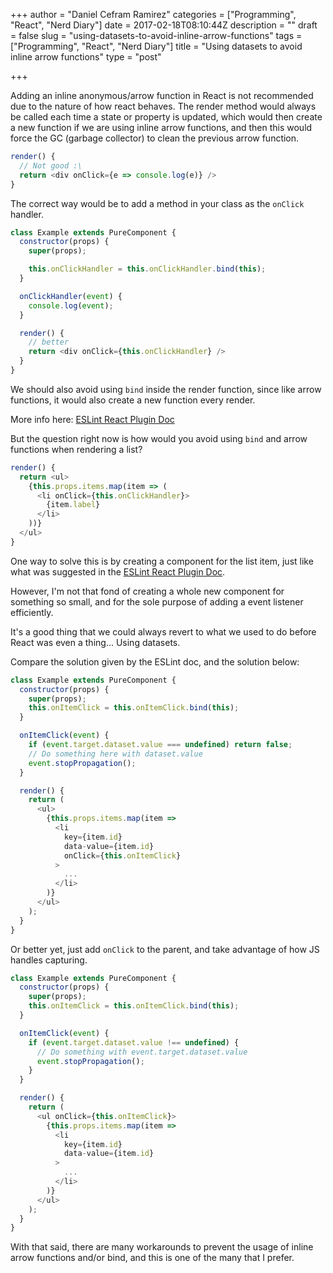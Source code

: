 +++
author = "Daniel Cefram Ramirez"
categories = ["Programming", "React", "Nerd Diary"]
date = 2017-02-18T08:10:44Z
description = ""
draft = false
slug = "using-datasets-to-avoid-inline-arrow-functions"
tags = ["Programming", "React", "Nerd Diary"]
title = "Using datasets to avoid inline arrow functions"
type = "post"

+++

Adding an inline anonymous/arrow function in React is not recommended due to the nature of how react behaves. The render method would always be called each time a state or property is updated, which would then create a new function if we are using inline arrow functions, and then this would force the GC (garbage collector) to clean the previous arrow function.

```javascript
render() {
  // Not good :\
  return <div onClick={e => console.log(e)} />
}
```

The correct way would be to add a method in your class as the `onClick` handler.

```javascript
class Example extends PureComponent {
  constructor(props) {
    super(props);

    this.onClickHandler = this.onClickHandler.bind(this);
  }

  onClickHandler(event) {
    console.log(event);
  }

  render() {
    // better
    return <div onClick={this.onClickHandler} />
  }
}
```

We should also avoid using `bind` inside the render function, since like arrow functions, it would also create a new function every render.

More info here: [ESLint React Plugin Doc](https://github.com/yannickcr/eslint-plugin-react/blob/master/docs/rules/jsx-no-bind.md)

But the question right now is how would you avoid using `bind` and arrow functions when rendering a list?

```javascript
render() {
  return <ul>
    {this.props.items.map(item => (
      <li onClick={this.onClickHandler}>
        {item.label}
      </li>
    ))}
  </ul>
}
```

One way to solve this is by creating a component for the list item, just like what was suggested in the [ESLint React Plugin Doc](https://github.com/yannickcr/eslint-plugin-react/blob/master/docs/rules/jsx-no-bind.md#lists-of-items).

However, I'm not that fond of creating a whole new component for something so small, and for the sole purpose of adding a event listener efficiently.

It's a good thing that we could always revert to what we used to do before React was even a thing... Using datasets.

Compare the solution given by the ESLint doc, and the solution below:

```javascript
class Example extends PureComponent {
  constructor(props) {
    super(props);
    this.onItemClick = this.onItemClick.bind(this);
  }

  onItemClick(event) {
    if (event.target.dataset.value === undefined) return false;
    // Do something here with dataset.value
    event.stopPropagation();
  }

  render() {
    return (
      <ul>
        {this.props.items.map(item =>
          <li
            key={item.id}
            data-value={item.id}
            onClick={this.onItemClick}
          >
            ...
          </li>
        )}
      </ul>
    );
  }
}
```

Or better yet, just add `onClick` to the parent, and take advantage of how JS handles capturing.

```javascript
class Example extends PureComponent {
  constructor(props) {
    super(props);
    this.onItemClick = this.onItemClick.bind(this);
  }

  onItemClick(event) {
    if (event.target.dataset.value !== undefined) {
      // Do something with event.target.dataset.value
      event.stopPropagation();
    }
  }

  render() {
    return (
      <ul onClick={this.onItemClick}>
        {this.props.items.map(item =>
          <li
            key={item.id}
            data-value={item.id}
          >
            ...
          </li>
        )}
      </ul>
    );
  }
}
```

With that said, there are many workarounds to prevent the usage of inline arrow functions and/or bind, and this is one of the many that I prefer.